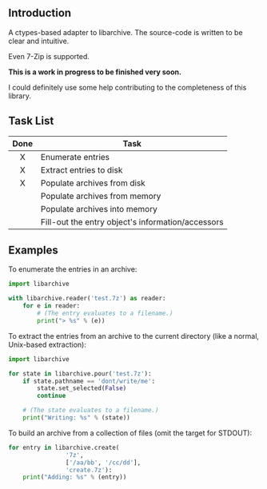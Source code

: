 Introduction
------------

A ctypes-based adapter to libarchive. The source-code is written to be clear 
and intuitive.

Even 7-Zip is supported.

**This is a work in progress to be finished very soon.**

I could definitely use some help contributing to the completeness of this
library.


Task List
---------

| Done | Task |
|:----:| ---- |
| X | Enumerate entries |
| X | Extract entries to disk |
| X | Populate archives from disk |
|   | Populate archives from memory |
|   | Populate archives into memory |
|   | Fill-out the entry object's information/accessors |


Examples
--------

To enumerate the entries in an archive:

```python
import libarchive

with libarchive.reader('test.7z') as reader:
    for e in reader:
        # (The entry evaluates to a filename.)
        print("> %s" % (e))
```

To extract the entries from an archive to the current directory (like a normal,
Unix-based extraction):

```python
import libarchive

for state in libarchive.pour('test.7z'):
    if state.pathname == 'dont/write/me':
        state.set_selected(False)
        continue

    # (The state evaluates to a filename.)
    print("Writing: %s" % (state))
```

To build an archive from a collection of files (omit the target for STDOUT):

```python
for entry in libarchive.create(
                '7z', 
                ['/aa/bb', '/cc/dd'], 
                'create.7z'):
    print("Adding: %s" % (entry))
```
